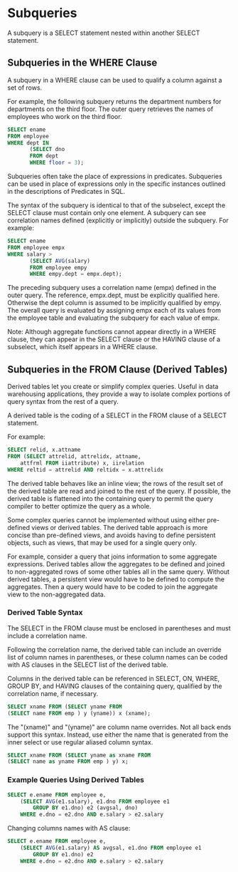 # Subqueries

A subquery is a SELECT statement nested within another SELECT statement.

## Subqueries in the WHERE Clause

A subquery in a WHERE clause can be used to qualify a column against a set of rows.

For example, the following subquery returns the department numbers for departments on the third floor. The outer query retrieves the names of employees who work on the third floor.

```sql
SELECT ename
FROM employee
WHERE dept IN
       (SELECT dno
       FROM dept
       WHERE floor = 3);
```

Subqueries often take the place of expressions in predicates. Subqueries can be used in place of expressions only in the specific instances outlined in the descriptions of Predicates in SQL.

The syntax of the subquery is identical to that of the subselect, except the SELECT clause must contain only one element. A subquery can see correlation names defined (explicitly or implicitly) outside the subquery. For example:

```sql
SELECT ename
FROM employee empx
WHERE salary >
       (SELECT AVG(salary)
       FROM employee empy
       WHERE empy.dept = empx.dept);
```

The preceding subquery uses a correlation name (empx) defined in the outer query. The reference, empx.dept, must be explicitly qualified here. Otherwise the dept column is assumed to be implicitly qualified by empy. The overall query is evaluated by assigning empx each of its values from the employee table and evaluating the subquery for each value of empx.

Note: Although aggregate functions cannot appear directly in a WHERE clause, they can appear in the SELECT clause or the HAVING clause of a subselect, which itself appears in a WHERE clause.

## Subqueries in the FROM Clause (Derived Tables)

Derived tables let you create or simplify complex queries. Useful in data warehousing applications, they provide a way to isolate complex portions of query syntax from the rest of a query.

A derived table is the coding of a SELECT in the FROM clause of a SELECT statement.

For example:

```sql
SELECT relid, x.attname
FROM (SELECT attrelid, attrelidx, attname,
    attfrml FROM iiattribute) x, iirelation
WHERE reltid = attrelid AND reltidx = x.attrelidx
```

The derived table behaves like an inline view; the rows of the result set of the derived table are read and joined to the rest of the query. If possible, the derived table is flattened into the containing query to permit the query compiler to better optimize the query as a whole.

Some complex queries cannot be implemented without using either pre-defined views or derived tables. The derived table approach is more concise than pre-defined views, and avoids having to define persistent objects, such as views, that may be used for a single query only.

For example, consider a query that joins information to some aggregate expressions. Derived tables allow the aggregates to be defined and joined to non-aggregated rows of some other tables all in the same query. Without derived tables, a persistent view would have to be defined to compute the aggregates. Then a query would have to be coded to join the aggregate view to the non-aggregated data.

### Derived Table Syntax

The SELECT in the FROM clause must be enclosed in parentheses and must include a correlation name.

Following the correlation name, the derived table can include an override list of column names in parentheses, or these column names can be coded with AS clauses in the SELECT list of the derived table.

Columns in the derived table can be referenced in SELECT, ON, WHERE, GROUP BY, and HAVING clauses of the containing query, qualified by the correlation name, if necessary.

```sql
SELECT xname FROM (SELECT yname FROM
(SELECT name FROM emp ) y (yname)) x (xname);
```

The "(xname)" and "(yname)" are column name overrides. Not all back ends support this syntax. Instead, use either the name that is generated from the inner select or use regular aliased column syntax.

```sql
SELECT xname FROM (SELECT yname as xname FROM
(SELECT name as yname FROM emp ) y) x;
```

### Example Queries Using Derived Tables

```sql
SELECT e.ename FROM employee e,
    (SELECT AVG(e1.salary), e1.dno FROM employee e1
        GROUP BY e1.dno) e2 (avgsal, dno)
    WHERE e.dno = e2.dno AND e.salary > e2.salary
```

Changing columns names with AS clause:

```sql
SELECT e.ename FROM employee e,
    (SELECT AVG(e1.salary) AS avgsal, e1.dno FROM employee e1
        GROUP BY e1.dno) e2
    WHERE e.dno = e2.dno AND e.salary > e2.salary
```
